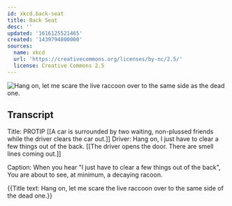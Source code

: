 ```yaml
---
id: xkcd.back-seat
title: Back Seat
desc: ''
updated: '1616125521465'
created: '1439794800000'
sources:
  name: xkcd
  url: 'https://creativecommons.org/licenses/by-nc/2.5/'
  license: Creative Commons 2.5
---
```

![Hang on, let me scare the live raccoon over to the same side as the dead one.](https://imgs.xkcd.com/comics/back_seat.png)

## Transcript
Title: PROTIP
[[A car is surrounded by two waiting, non-plussed friends while the driver clears the car out.]]
Driver: Hang on, I just have to clear a few things out of the back.
[[The driver opens the door. There are smell lines coming out.]]

Caption: When you hear "I just have to clear a few things out of the back", You are about to see, at minimum, a decaying racoon.

{{Title text: Hang on, let me scare the live raccoon over to the same side of the dead one.}}
